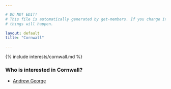 ```yaml
---

# DO NOT EDIT!
# This file is automatically generated by get-members. If you change it, bad
# things will happen.

layout: default
title: "Cornwall"

---
```


{% include interests/cornwall.md %}

### Who is interested in Cornwall?


* [Andrew George](/members/andrew-george.html)
